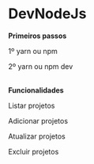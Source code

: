 # DevNodeJs

<div>
  <strong>Primeiros passos</strong>
    <p>1º yarn ou npm</p>
    <p>2º yarn ou npm dev</p>
    <br/>
  <strong>Funcionalidades</strong>
    <p>Listar projetos</p>
    <p>Adicionar projetos</p>
    <p>Atualizar projetos</p>
    <p>Excluir projetos</p>
</div>

